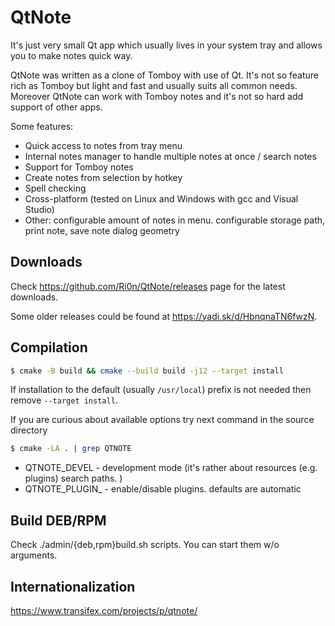 QtNote
======
It's just very small Qt app which usually lives in your system tray and allows you to make notes quick way.

QtNote was written as a clone of Tomboy with use of Qt.
It's not so feature rich as Tomboy but light and fast and usually suits all common needs.
Moreover QtNote can work with Tomboy notes and it's not so hard add support of other apps.

Some features:
* Quick access to notes from tray menu
* Internal notes manager to handle multiple notes at once / search notes
* Support for Tomboy notes
* Create notes from selection by hotkey
* Spell checking
* Cross-platform (tested on Linux and Windows with gcc and Visual Studio)
* Other: configurable amount of notes in menu. configurable storage path, print note, save note dialog geometry


## Downloads

Check https://github.com/Ri0n/QtNote/releases page for the latest downloads.

Some older releases could be found at https://yadi.sk/d/HbnqnaTN6fwzN.

## Compilation
```bash
$ cmake -B build && cmake --build build -j12 --target install
```

If installation to the default (usually `/usr/local`) prefix is not needed then remove `--target install`.

If you are curious about available options try next command in the source directory

```bash
$ cmake -LA . | grep QTNOTE
```

* QTNOTE_DEVEL - development mode (it's rather about resources (e.g. plugins) search paths. )
* QTNOTE_PLUGIN_ - enable/disable plugins. defaults are automatic

## Build DEB/RPM

Check ./admin/{deb,rpm}build.sh scripts. You can start them w/o arguments.

## Internationalization

https://www.transifex.com/projects/p/qtnote/

